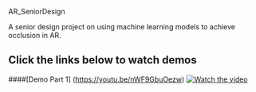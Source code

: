 AR_SeniorDesign

A senior design project on using machine learning models to achieve occlusion in AR.

## Click the links below to watch demos
####[Demo Part 1] (https://youtu.be/nWF9GbuOezw)
[![Watch the video](https://img.youtube.com/vi/7mUv_kFQaCI/maxresdefault.jpg)](https://youtu.be/7mUv_kFQaCI)
